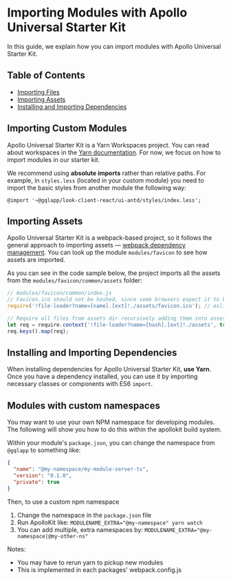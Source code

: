 # Importing Modules with Apollo Universal Starter Kit

In this guide, we explain how you can import modules with Apollo Universal Starter Kit.

## Table of Contents

* [Importing Files](#importing-custom-modules)
* [Importing Assets](#importing-assets)
* [Installing and Importing Dependencies](#installing-and-importing-dependencies)

## Importing Custom Modules

Apollo Universal Starter Kit is a Yarn Workspaces project. You can read about workspaces in the [Yarn documentation]. 
For now, we focus on how to import modules in our starter kit.

We recommend using **absolute imports** rather than relative paths. For example, in `styles.less` (located in your 
custom module) you need to import the basic styles from another module the following way:

```less
@import '~@gqlapp/look-client-react/ui-antd/styles/index.less';
```

## Importing Assets

Apollo Universal Starter Kit is a webpack-based project, so it follows the general approach to importing assets &mdash; 
[webpack dependency management]. You can look up the module `modules/favicon` to see how assets are imported. 

As you can see in the code sample below, the project imports all the assets from the `modules/favicon/common/assets`
folder:

```js
// modules/favicon/common/index.js
// Favicon.ico should not be hashed, since some browsers expect it to be exactly on /favicon.ico URL
require('!file-loader?name=[name].[ext]!./assets/favicon.ico'); // eslint-disable-line

// Require all files from assets dir recursively adding them into assets.json
let req = require.context('!file-loader?name=[hash].[ext]!./assets', true, /.*/);
req.keys().map(req);
```

## Installing and Importing Dependencies

When installing dependencies for Apollo Universal Starter Kit, **use Yarn**. Once you have a dependency installed, you 
can use it by importing necessary classes or components with ES6 `import`.

[yarn documentation]: https://yarnpkg.com/lang/en/docs/workspaces/
[webpack dependency management]: https://webpack.js.org/guides/dependency-management/

## Modules with custom namespaces

You may want to use your own NPM namespace for developing modules.
The following will show you how to do this within the apollokit build system.

Within your module's `package.json`,
you can change the namespace from `@gqlapp` to something like:

```json
{
  "name": "@my-namespace/my-module-server-ts",
  "version": "0.1.0",
  "private": true
}
```

Then, to use a custom npm namespace

1. Change the namespace in the `package.json` file
1. Run ApolloKit like: `MODULENAME_EXTRA="@my-namespace" yarn watch`
1. You can add multiple, extra namespaces by: `MODULENAME_EXTRA="@my-namespace|@my-other-ns"`

Notes:

- You may have to rerun yarn to pickup new modules
- This is implemented in each packages' webpack.config.js

